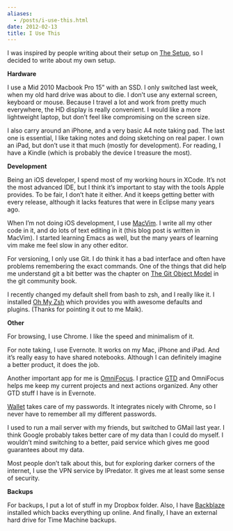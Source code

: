 ```yaml
---
aliases:
  - /posts/i-use-this.html
date: 2012-02-13
title: I Use This
---
```


I was inspired by people writing about their setup on [The
Setup](http://usesthis.com/), so I decided to write about my own setup.&#10;

**Hardware**

I use a Mid 2010 Macbook Pro 15” with an SSD. I only switched last week, when my
old hard drive was about to die. I don’t use any external screen, keyboard or
mouse. Because I travel a lot and work from pretty much everywhere, the HD
display is really convenient. I would like a more lightweight laptop, but don’t
feel like compromising on the screen size.&#10;

I also carry around an iPhone, and a very basic A4 note taking pad. The last one
is essential, I like taking notes and doing sketching on real paper. I own an
iPad, but don’t use it that much (mostly for development). For reading, I have a
Kindle (which is probably the device I treasure the most).&#10;

**Development**

Being an iOS developer, I spend most of my working hours in XCode. It’s not the
most advanced IDE, but I think it’s important to stay with the tools Apple
provides. To be fair, I don’t hate it either. And it keeps getting better with
every release, although it lacks features that were in Eclipse many years
ago.&#10;

When I’m not doing iOS development, I use
[MacVim](http://code.google.com/p/macvim/). I write all my other code in it, and
do lots of text editing in it (this blog post is written in MacVim). I started
learning Emacs as well, but the many years of learning vim make me feel slow in
any other editor.&#10;

For versioning, I only use Git. I do think it has a bad interface and often have
problems remembering the exact commands. One of the things that did help me
understand git a bit better was the chapter on [The Git Object
Model](http://book.git-scm.com/1_the_git_object_model.html) in the git community
book.&#10;

I recently changed my default shell from bash to zsh, and I really like it. I
installed [Oh My Zsh](https://github.com/robbyrussell/oh-my-zsh) which provides
you with awesome defaults and plugins. (Thanks for pointing it out to me
Maik).&#10;

**Other**

For browsing, I use Chrome. I like the speed and minimalism of it.&#10;

For note taking, I use Evernote. It works on my Mac, iPhone and iPad. And it’s
really easy to have shared notebooks. Although I can definitely imagine a better
product, it does the job.&#10;

Another important app for me is
[OmniFocus](http://www.omnigroup.com/products/omnifocus/). I practice
[GTD](http://en.wikipedia.org/wiki/Getting_Things_Done) and OmniFocus helps me
keep my current projects and next actions organized. Any other GTD stuff I have
is in Evernote.&#10;

[Wallet](http://www.acrylicapps.com/wallet/) takes care of my passwords. It
integrates nicely with Chrome, so I never have to remember all my different
passwords.&#10;

I used to run a mail server with my friends, but switched to GMail last year. I
think Google probably takes better care of my data than I could do myself. I
wouldn’t mind switching to a better, paid service which gives me good guarantees
about my data.&#10;

Most people don’t talk about this, but for exploring darker corners of the
internet, I use the VPN service by IPredator. It gives me at least some sense of
security.&#10;

**Backups**

For backups, I put a lot of stuff in my Dropbox folder. Also, I have
[Backblaze](http://www.backblaze.com/) installed which backs everything up
online. And finally, I have an external hard drive for Time Machine
backups.&#10;
